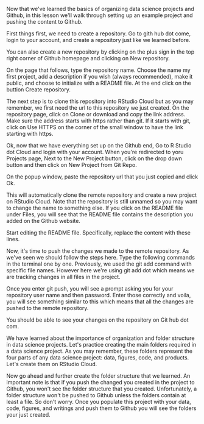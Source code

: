 Now that we've learned the basics of organizing data science projects and Github, in this lesson we'll walk through setting up an example project and pushing the content to Github.

First things first, we need to create a repository. Go to gith hub dot come, login to your account, and create a repository just like we learned before.

You can also create a new repository by clicking on the plus sign in the top right corner of Github homepage and clicking on New repository.

On the page that follows, type the repository name. Choose the name my first project, add a description if you wish (always recommended), make it public, and choose to initialize with a README file. At the end click on the buttion Create repository.

The next step is to clone this repository into RStudio Cloud but as you may remember, we first need the url to this repository we just created. On the repository page, click on Clone or download and copy the link address. Make sure the address starts with https rather than git. If it starts with git, click on Use HTTPS on the corner of the small window to have the link starting with https. 

Ok, now that we have everything set up on the Github end, Go to R Studio dot Cloud and login with your account. When you're redirected to yoru Projects page, Next to the New Project button, click on the drop down button and then click on New Project from Git Repo. 

On the popup window, paste the repository url that you just copied and click Ok. 

This will automatically clone the remote repository and create a new project on RStudio Cloud. Note that the repository is still unnamed so you may want to change the name to something else. If you click on the README file under Files, you will see that the README file contains the description you added on the Github website.

Start editing the README file. Specifically, replace the content with these lines.

Now, it's time to push the changes we made to the remote repository. As we've seen we should follow the steps here. Type the following commands in the terminal one by one. Previously, we used the git add command with specific file names. However here we're using git add dot which means we are tracking changes in all files in the project.

Once you enter git push, you will see a prompt asking you for your repository user name and then password. Enter those correctly and voila, you will see something similar to this which means that all the changes are pushed to the remote repository.

You should be able to see your changes on the repository on Git hub dot com. 

We have learned about the importance of organization and folder structure in data science projects. Let's practice creating the main folders required in a data science project. As you may remember, these folders represent the four parts of any data science project: data, figures, code, and products. Let's create them on RStudio Cloud.

Now go ahead and further create the folder structure that we learned. An important note is that if you push the changed you created in the project to Github, you won't see the folder structure that you created. Unfortunately, a folder structure won't be pushed to Github unless the folders contain at least a file. So don't worry. Once you populate this project with your data, code, figures, and writings and push them to Github you will see the folders your just created.